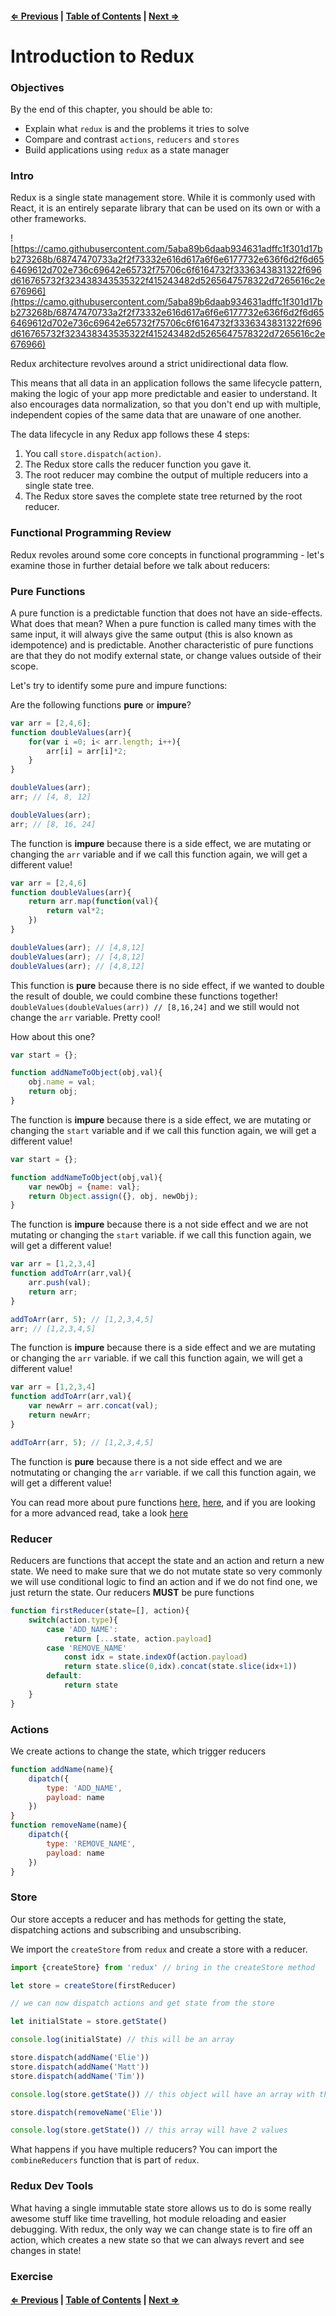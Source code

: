 #### [⇐ Previous](./03-react_router.md) | [Table of Contents](./../readme.md) | [Next ⇒](./05-redux_continued.md)

# Introduction to Redux

### Objectives

By the end of this chapter, you should be able to:

- Explain what `redux` is and the problems it tries to solve
- Compare and contrast `actions`, `reducers` and `stores`
- Build applications using `redux` as a state manager

### Intro

Redux is a single state management store.  While it is commonly used with React, it is an entirely separate library that can be used on its own or with a other frameworks. 

![https://camo.githubusercontent.com/5aba89b6daab934631adffc1f301d17bb273268b/68747470733a2f2f73332e616d617a6f6e6177732e636f6d2f6d656469612d702e736c69642e65732f75706c6f6164732f3336343831322f696d616765732f323438343535322f415243482d5265647578322d7265616c2e676966](https://camo.githubusercontent.com/5aba89b6daab934631adffc1f301d17bb273268b/68747470733a2f2f73332e616d617a6f6e6177732e636f6d2f6d656469612d702e736c69642e65732f75706c6f6164732f3336343831322f696d616765732f323438343535322f415243482d5265647578322d7265616c2e676966)

Redux architecture revolves around a strict unidirectional data flow.

This means that all data in an application follows the same lifecycle pattern, making the logic of your app more predictable and easier to understand. It also encourages data normalization, so that you don't end up with multiple, independent copies of the same data that are unaware of one another.

The data lifecycle in any Redux app follows these 4 steps:

1. You call `store.dispatch(action)`.
2. The Redux store calls the reducer function you gave it.
3. The root reducer may combine the output of multiple reducers into a single state tree.
4. The Redux store saves the complete state tree returned by the root reducer.

### Functional Programming Review

Redux revoles around some core concepts in functional programming - let's examine those in further detaial before we talk about reducers:

### Pure Functions

A pure function is a predictable function that does not have an side-effects. What does that mean? When a pure function is called many times with the same input, it will always give the same output (this is also known as idempotence) and is predictable. Another characteristic of pure functions are that they do not modify external state, or change values outside of their scope. 

Let's try to identify some pure and impure functions:

Are the following functions **pure** or **impure**?

```js
var arr = [2,4,6];
function doubleValues(arr){
    for(var i =0; i< arr.length; i++){
        arr[i] = arr[i]*2;
    }
}

doubleValues(arr);
arr; // [4, 8, 12]

doubleValues(arr);
arr; // [8, 16, 24]
```

The function is **impure** because there is a side effect, we are mutating or changing the `arr` variable and if we call this function again, we will get a different value!

```js
var arr = [2,4,6]
function doubleValues(arr){
    return arr.map(function(val){
        return val*2;
    })
}

doubleValues(arr); // [4,8,12]
doubleValues(arr); // [4,8,12]
doubleValues(arr); // [4,8,12]
```

This function is **pure** because there is no side effect, if we wanted to double the result of double, we could combine these functions together! `doubleValues(doubleValues(arr)) // [8,16,24]` and we still would not change the `arr` variable. Pretty cool!

How about this one?

```js
var start = {};

function addNameToObject(obj,val){
    obj.name = val;
    return obj;
}
```

The function is **impure** because there is a side effect, we are mutating or changing the `start` variable and if we call this function again, we will get a different value!

```js
var start = {};

function addNameToObject(obj,val){
    var newObj = {name: val};
    return Object.assign({}, obj, newObj);
}
```

The function is **impure** because there is a not side effect and we are not mutating or changing the `start` variable. if we call this function again, we will get a different value!

```js
var arr = [1,2,3,4]
function addToArr(arr,val){
    arr.push(val);
    return arr;
}

addToArr(arr, 5); // [1,2,3,4,5]
arr; // [1,2,3,4,5]
```

The function is **impure** because there is a side effect and we are mutating or changing the `arr` variable. if we call this function again, we will get a different value!

```js
var arr = [1,2,3,4]
function addToArr(arr,val){
    var newArr = arr.concat(val);
    return newArr;
}

addToArr(arr, 5); // [1,2,3,4,5]
```

The function is **pure** because there is a not side effect and we are notmutating or changing the `arr` variable. if we call this function again, we will get a different value!

You can read more about pure functions [here](https://medium.com/javascript-scene/master-the-javascript-interview-what-is-a-pure-function-d1c076bec976#.d1qdboexh), [here](https://egghead.io/lessons/javascript-redux-pure-and-impure-functions), and if you are looking for a more advanced read, take a look [here](http://www.nicoespeon.com/en/2015/01/pure-functions-javascript/)

### Reducer

Reducers are functions that accept the state and an action and return a new state. We need to make sure that we do not mutate state so very commonly we will use conditional logic to find an action and if we do not find one, we just return the state. Our reducers **MUST** be pure functions

```js
function firstReducer(state=[], action){
    switch(action.type){
        case 'ADD_NAME':
            return [...state, action.payload] 
        case 'REMOVE_NAME'
            const idx = state.indexOf(action.payload)
            return state.slice(0,idx).concat(state.slice(idx+1))
        default:
            return state
    }
}
```

### Actions

We create actions to change the state, which trigger reducers

```js
function addName(name){
    dipatch({
        type: 'ADD_NAME',
        payload: name
    })
}
function removeName(name){
    dipatch({
        type: 'REMOVE_NAME',
        payload: name
    })
}
```

### Store

Our store accepts a reducer and has methods for getting the state, dispatching actions and subscribing and unsubscribing. 

We import the `createStore` from `redux` and create a store with a reducer.

```js
import {createStore} from 'redux' // bring in the createStore method

let store = createStore(firstReducer)

// we can now dispatch actions and get state from the store

let initialState = store.getState()

console.log(initialState) // this will be an array

store.dispatch(addName('Elie'))
store.dispatch(addName('Matt'))
store.dispatch(addName('Tim'))

console.log(store.getState()) // this object will have an array with three values

store.dispatch(removeName('Elie'))

console.log(store.getState()) // this array will have 2 values 
```

What happens if you have multiple reducers? You can import the `combineReducers` function that is part of `redux`.

### Redux Dev Tools

What having a single immutable state store allows us to do is some really awesome stuff like time travelling, hot module reloading and easier debugging. With redux, the only way we can change state is to fire off an action, which creates a new state so that we can always revert and see changes in state! 

### Exercise

#### [⇐ Previous](./03-react_router.md) | [Table of Contents](./../readme.md) | [Next ⇒](./05-redux_continued.md)